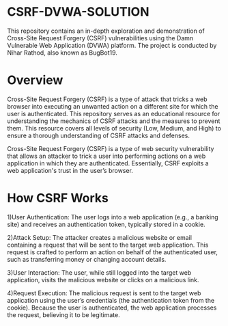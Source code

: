# CSRF-DVWA-SOLUTION
This repository contains an in-depth exploration and demonstration of Cross-Site Request Forgery (CSRF) vulnerabilities using the Damn Vulnerable Web Application (DVWA) platform. The project is conducted by Nihar Rathod, also known as BugBot19.

# Overview
Cross-Site Request Forgery (CSRF) is a type of attack that tricks a web browser into executing an unwanted action on a different site for which the user is authenticated. This repository serves as an educational resource for understanding the mechanics of CSRF attacks and the measures to prevent them. This resource covers all levels of security (Low, Medium, and High) to ensure a thorough understanding of CSRF attacks and defenses.

Cross-Site Request Forgery (CSRF) is a type of web security vulnerability that allows an attacker to trick a user into performing actions on a web application in which they are authenticated. Essentially, CSRF exploits a web application's trust in the user’s browser.

# How CSRF Works
1)User Authentication: The user logs into a web application (e.g., a banking site) and receives an authentication token, typically stored in a cookie.

2)Attack Setup: The attacker creates a malicious website or email containing a request that will be sent to the target web application. This request is crafted to perform an action on behalf of the authenticated user, such as transferring money or changing account details.

3)User Interaction: The user, while still logged into the target web application, visits the malicious website or clicks on a malicious link.

4)Request Execution: The malicious request is sent to the target web application using the user’s credentials (the authentication token from the cookie). Because the user is authenticated, the web application processes the request, believing it to be legitimate.
